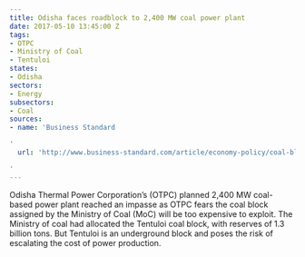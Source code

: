 ```yaml
---
title: Odisha faces roadblock to 2,400 MW coal power plant
date: 2017-05-10 13:45:00 Z
tags:
- OTPC
- Ministry of Coal
- Tentuloi
states:
- Odisha
sectors:
- Energy
subsectors:
- Coal
sources:
- name: 'Business Standard

'
  url: 'http://www.business-standard.com/article/economy-policy/coal-block-uncertainty-casts-shadow-on-odisha-thermal-power-project-117050400966_1.html

'
---
```


Odisha Thermal Power Corporation’s (OTPC) planned 2,400 MW coal-based power plant reached an impasse as OTPC fears the coal block assigned by the Ministry of Coal (MoC) will be too expensive to exploit. The Ministry of coal had allocated the Tentuloi coal block, with reserves of 1.3 billion tons. But Tentuloi is an underground block and poses the risk of escalating the cost of power production.
